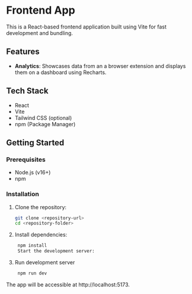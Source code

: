 # Frontend App

This is a React-based frontend application built using Vite for fast development and bundling.

## Features

- **Analytics**: Showcases data from an a browser extension and displays them on a dashboard using Recharts.

## Tech Stack

- React
- Vite
- Tailwind CSS (optional)
- npm (Package Manager)

## Getting Started

### Prerequisites

- Node.js (v16+)
- npm

### Installation

1. Clone the repository:

   ```bash
   git clone <repository-url>
   cd <repository-folder>
2. Install dependencies:
 
   ```bash
    npm install
    Start the development server:

3. Run development server
   ```bash
    npm run dev
 The app will be accessible at http://localhost:5173.

